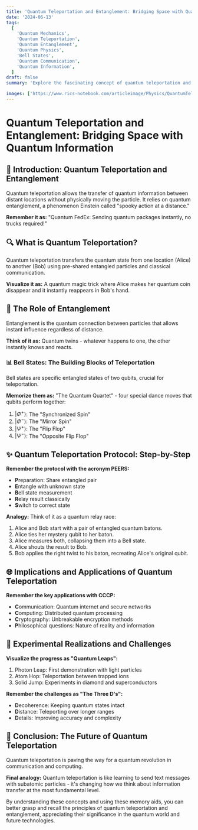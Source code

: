 ```yaml
---
title: 'Quantum Teleportation and Entanglement: Bridging Space with Quantum Information'
date: '2024-06-13'
tags:
  [
    'Quantum Mechanics',
    'Quantum Teleportation',
    'Quantum Entanglement',
    'Quantum Physics',
    'Bell States',
    'Quantum Communication',
    'Quantum Information',
  ]
draft: false
summary: 'Explore the fascinating concept of quantum teleportation and its reliance on entanglement. Understand how quantum information is transferred between qubits, the crucial role of Bell states, and the profound implications for quantum communication and computing.'

images: ['https://www.rics-notebook.com/articleimage/Physics/QuantumTeleportationandEntanglement.webp']
---
```



# Quantum Teleportation and Entanglement: Bridging Space with Quantum Information

## 🌌 Introduction: Quantum Teleportation and Entanglement

Quantum teleportation allows the transfer of quantum information between distant locations without physically moving the particle. It relies on quantum entanglement, a phenomenon Einstein called "spooky action at a distance."

**Remember it as:** "Quantum FedEx: Sending quantum packages instantly, no trucks required!"

## 🔍 What is Quantum Teleportation?

Quantum teleportation transfers the quantum state from one location (Alice) to another (Bob) using pre-shared entangled particles and classical communication.

**Visualize it as:** A quantum magic trick where Alice makes her quantum coin disappear and it instantly reappears in Bob's hand.

## 🧬 The Role of Entanglement

Entanglement is the quantum connection between particles that allows instant influence regardless of distance.

**Think of it as:** Quantum twins - whatever happens to one, the other instantly knows and reacts.

### 📊 Bell States: The Building Blocks of Teleportation

Bell states are specific entangled states of two qubits, crucial for teleportation.

**Memorize them as:** "The Quantum Quartet" - four special dance moves that qubits perform together:

1. $|\Phi^+\rangle$: The "Synchronized Spin"
2. $|\Phi^-\rangle$: The "Mirror Spin"
3. $|\Psi^+\rangle$: The "Flip Flop"
4. $|\Psi^-\rangle$: The "Opposite Flip Flop"

## ✨ Quantum Teleportation Protocol: Step-by-Step

**Remember the protocol with the acronym PEERS:**

- **P**reparation: Share entangled pair
- **E**ntangle with unknown state
- **B**ell state measurement
- **R**elay result classically
- **S**witch to correct state

**Analogy:** Think of it as a quantum relay race:
1. Alice and Bob start with a pair of entangled quantum batons.
2. Alice ties her mystery qubit to her baton.
3. Alice measures both, collapsing them into a Bell state.
4. Alice shouts the result to Bob.
5. Bob applies the right twist to his baton, recreating Alice's original qubit.

## 🌐 Implications and Applications of Quantum Teleportation

**Remember the key applications with CCCP:**

- **C**ommunication: Quantum internet and secure networks
- **C**omputing: Distributed quantum processing
- **C**ryptography: Unbreakable encryption methods
- **P**hilosophical questions: Nature of reality and information

## 🔬 Experimental Realizations and Challenges

**Visualize the progress as "Quantum Leaps":**

1. Photon Leap: First demonstration with light particles
2. Atom Hop: Teleportation between trapped ions
3. Solid Jump: Experiments in diamond and superconductors

**Remember the challenges as "The Three D's":**
- **D**ecoherence: Keeping quantum states intact
- **D**istance: Teleporting over longer ranges
- **D**etails: Improving accuracy and complexity

## 🌈 Conclusion: The Future of Quantum Teleportation

Quantum teleportation is paving the way for a quantum revolution in communication and computing.

**Final analogy:** Quantum teleportation is like learning to send text messages with subatomic particles - it's changing how we think about information transfer at the most fundamental level.

By understanding these concepts and using these memory aids, you can better grasp and recall the principles of quantum teleportation and entanglement, appreciating their significance in the quantum world and future technologies.